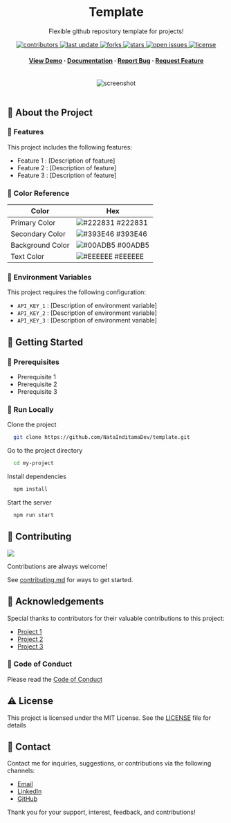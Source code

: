 <div align="center">

  <h1>Template</h1>  
  <p>
    Flexible github repository template for projects! 
  </p>

<!-- Badges -->
<p>
  <a href="https://github.com/NataInditamaDev/template/graphs/contributors">
    <img src="https://img.shields.io/github/contributors/NataInditamaDev/template" alt="contributors" />
  </a>
  <a href="">
    <img src="https://img.shields.io/github/last-commit/NataInditamaDev/template" alt="last update" />
  </a>
  <a href="https://github.com/NataInditamaDev/template/network/members">
    <img src="https://img.shields.io/github/forks/NataInditamaDev/template" alt="forks" />
  </a>
  <a href="https://github.com/NataInditamaDev/template/stargazers">
    <img src="https://img.shields.io/github/stars/NataInditamaDev/template" alt="stars" />
  </a>
  <a href="https://github.com/NataInditamaDev/template/issues/">
    <img src="https://img.shields.io/github/issues/NataInditamaDev/template" alt="open issues" />
  </a>
  <a href="https://github.com/NataInditamaDev/template/blob/master/LICENSE">
    <img src="https://img.shields.io/github/license/NataInditamaDev/template.svg" alt="license" />
  </a>
</p>
   
<h4>
    <a href="https://github.com/NataInditamaDev/template/">View Demo</a>
  <span> · </span>
    <a href="https://github.com/NataInditamaDev/template">Documentation</a>
  <span> · </span>
    <a href="https://github.com/NataInditamaDev/template/issues/">Report Bug</a>
  <span> · </span>
    <a href="https://github.com/NataInditamaDev/template/issues/">Request Feature</a>
  </h4>
</div>

<br />  

<div align="center"> 
  <img src="https://placehold.co/1280x720?text=Your+Screenshot+here" alt="screenshot" />
</div>

<br />  

<!-- About the Project -->
## 📝 About the Project

<!-- Features -->
### 🌟 Features

This project includes the following features:

- Feature 1 : [Description of feature]
- Feature 2 : [Description of feature]
- Feature 3 : [Description of feature]

<!-- Color Reference -->
### 🎨 Color Reference

| Color             | Hex                                                                |
| ----------------- | ------------------------------------------------------------------ |
| Primary Color | ![#222831](https://via.placeholder.com/10/222831?text=+) #222831 |
| Secondary Color | ![#393E46](https://via.placeholder.com/10/393E46?text=+) #393E46 |
| Background Color | ![#00ADB5](https://via.placeholder.com/10/00ADB5?text=+) #00ADB5 |
| Text Color | ![#EEEEEE](https://via.placeholder.com/10/EEEEEE?text=+) #EEEEEE |

<!-- Env Variables -->
### 🔑 Environment Variables

This project requires the following configuration:

- `API_KEY_1` : [Description of environment variable]
- `API_KEY_2` : [Description of environment variable]
- `API_KEY_3` : [Description of environment variable]

<!-- Getting Started -->
## 🚀 Getting Started

<!-- Prerequisites -->
### 🔧 Prerequisites

- Prerequisite 1
- Prerequisite 2
- Prerequisite 3

<!-- Run Locally -->
### 🏃 Run Locally

Clone the project

```bash
  git clone https://github.com/NataInditamaDev/template.git
```

Go to the project directory

```bash
  cd my-project
```

Install dependencies

```bash
  npm install
```

Start the server

```bash
  npm run start
```

<!-- Contributing -->
## 👋 Contributing

<a href="https://github.com/NataInditamaDev/template/graphs/contributors">
  <img src="https://contrib.rocks/image?repo=NataInditamaDev/template" />
</a><br/>

Contributions are always welcome!

See [contributing.md](https://github.com/NataInditamaDev/template/blob/main/.github/CONTRIBUTING.md) for ways to get started.

<!-- Acknowledgments -->
## 🙏 Acknowledgements

Special thanks to contributors for their valuable contributions to this project:

- [Project 1](https://project/)
- [Project 2](https://project/)
- [Project 3](https://project/)

<!-- Code of Conduct -->
### 📜 Code of Conduct

Please read the [Code of Conduct](https://github.com/NataInditamaDev/template/blob/main/.github/CODE_OF_CONDUCT.md)

<!-- License -->
## ⚠️ License

This project is licensed under the MIT License. See the [LICENSE](https://github.com/NataInditamaDev/template/blob/main/LICENSE) file for details

<!-- Contact -->
## 🤝 Contact

Contact me for inquiries, suggestions, or contributions via the following channels:

- [Email](mailto:natainditama.dev@gmail.com)
- [LinkedIn](https://www.linkedin.com/in/natainditama)
- [GitHub](https://github.com/natainditama)

Thank you for your support, interest, feedback, and contributions!
